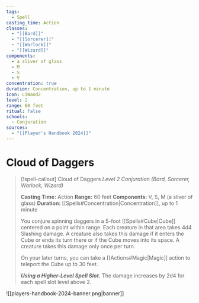 ```yaml
---
tags:
  - Spell
casting_time: Action
classes:
  - "[[Bard]]"
  - "[[Sorcerer]]"
  - "[[Warlock]]"
  - "[[Wizard]]"
components:
  - a sliver of glass
  - M
  - S
  - V
concentration: true
duration: Concentration, up to 1 minute
icon: LiWand2
level: 2
range: 60 feet
ritual: false
schools:
  - Conjuration
sources:
  - "[[Player's Handbook 2024]]"
---
```


# Cloud of Daggers

>[!spell-callout] Cloud of Daggers
>_Level 2 Conjuration (Bard, Sorcerer, Warlock, Wizard)_
>
>**Casting Time:** Action
>**Range:** 60 feet
>**Components:** V, S, M (a sliver of glass)
>**Duration:** [[Spells#Concentration\|Concentration]], up to 1 minute
>
>You conjure spinning daggers in a 5-foot [[Spells#Cube\|Cube]] centered on a point within range. Each creature in that area takes 4d4 Slashing damage. A creature also takes this damage if it enters the Cube or ends its turn there or if the Cube moves into its space. A creature takes this damage only once per turn.
>
>On your later turns, you can take a [[Actions#Magic\|Magic]] action to teleport the Cube up to 30 feet.
>
>**_Using a Higher-Level Spell Slot._** The damage increases by 2d4 for each spell slot level above 2.


![[players-handbook-2024-banner.png|banner]]

